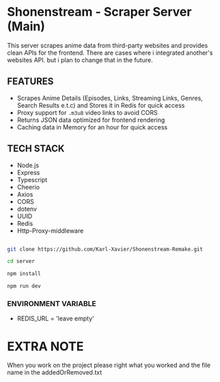 # Shonenstream - Scraper Server (Main)

This server scrapes anime data from third-party websites and provides clean APIs for the frontend. There are cases where i integrated another's websites API. but i plan to change that in the future.

## FEATURES

- Scrapes Anime Details (Episodes, Links, Streaming Links, Genres, Search Results e.t.c) and Stores it in Redis for quick access
- Proxy support for `.m3u8` video links to avoid CORS
- Returns JSON data optimized for frontend rendering
- Caching data in Memory for an hour for quick access

## TECH STACK

- Node.js
- Express
- Typescript
- Cheerio
- Axios
- CORS
- dotenv
- UUID
- Redis
- Http-Proxy-middleware

```bash

git clone https://github.com/Karl-Xavier/Shonenstream-Remake.git

cd server

npm install

npm run dev
```

### ENVIRONMENT VARIABLE

- REDIS_URL = 'leave empty'

# EXTRA NOTE

When you work on the project please right what you worked and the file name in the addedOrRemoved.txt